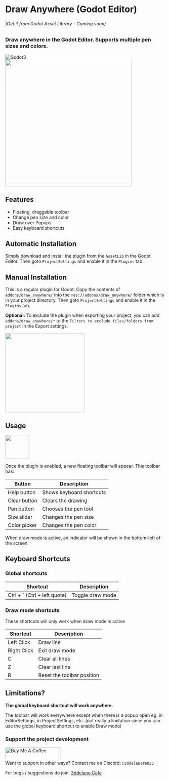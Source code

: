 Draw Anywhere (Godot Editor)
=========================================
###### (Get it from Godot Asset Library - Coming soon)


### Draw anywhere in the Godot Editor. Supports multiple pen sizes and colors.

<img alt="Godot3" src="https://img.shields.io/badge/-Godot >= 3.2.2-478CBF?style=for-the-badge&logo=godotengine&logoWidth=20&logoColor=white" />
<br>


<img src="https://cdn.discordapp.com/attachments/360062738615107605/932968729208315955/plugin_icon.png" height="400">


Features
--------------

- Floating, draggable toolbar
- Change pen size and color
- Draw over Popups
- Easy keyboard shortcuts

Automatic Installation
--------------
Simply download and install the plugin from the `AssetLib` in the Godot Editor. Then goto `ProjectSettings` and enable it in the `Plugins` tab. 

Manual Installation
--------------

This is a regular plugin for Godot.
Copy the contents of `addons/draw_anywhere/` into the `res://addons/draw_anywhere/` folder which is in your project directory. Then goto `ProjectSettings` and enable it in the `Plugins` tab. 

**Optional:** To exclude the plugin when exporting your project, you can add `addons/draw_anywhere/*` to the `Filters to exclude files/folders from project` in the Export settings.

<img src="https://cdn.discordapp.com/attachments/360062738615107605/932954254740717578/unknown.png" height="250">

Usage
--------------

<img src="https://cdn.discordapp.com/attachments/360062738615107605/932968493891084318/unknown.png" height="75">

Once the plugin is enabled, a new floating toolbar will appear. This toolbar has:

| Button       | Description              |
| ------------ | ------------------------ |
| Help button  | Shows keyboard shortcuts |
| Clear button | Clears the drawing       |
| Pen button   | Chooses the pen tool     |
| Size slider  | Changes the pen size     |
| Color picker | Changes the pen color    |

When draw mode is active, an indicator will be shown in the bottom-left of the screen.

Keyboard Shortcuts
--------------

### Global shortcuts

| Shortcut                         | Description      |
| -------------------------------- | ---------------- |
| Ctrl + **`** (Ctrl + left quote) | Toggle draw mode |

### Draw mode shortcuts
These shortcuts will only work when draw mode is active

| Shortcut    | Description                |
| ----------- | -------------------------- |
| Left Click  | Draw line                  |
| Right Click | Exit draw mode             |
| C           | Clear all lines            |
| Z           | Clear last line            |
| R           | Reset the toolbar position |


Limitations?
--------------
**The global keyboard shortcut will work anywhere**.

The toolbar will work everywhere except when there is a popup open eg.  in EditorSettings, in ProjectSettings, etc.
(not really a limitation since you can use the global keyboard shortcut to enable Draw mode)

### Support the project development
<a href="https://www.buymeacoffee.com/3ddelano" target="_blank"><img height="41" width="174" src="https://cdn.buymeacoffee.com/buttons/v2/default-red.png" alt="Buy Me A Coffee" width="150" ></a>
<br>
Want to support in other ways? Contact me on Discord: `@3ddelano#6033`

For bugs / suggestions do join: [3ddelano Cafe](https://discord.gg/FZY9TqW)

